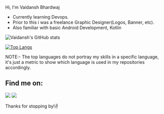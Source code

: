 Hi, I'm Vaidansh Bhardwaj

* Currently learning Devops.
* Prior to this i was a freelance Graphic Designer(Logos, Banner, etc).
* Also familiar with basic Android Development, Kotlin


![Vaidansh's GitHub stats](https://github-readme-stats.vercel.app/api?username=vaidanshbhardwaj&show_icons=true&theme=tokyonight)


[![Top Langs](https://github-readme-stats.vercel.app/api/top-langs/?username=vaidanshbhardwaj&theme=tokyonight)](https://github.com/vaidanshbhardwaj/github-readme-stats)

NOTE:- The top languages do not portray my skills in a specific language,  it's just a metric to show which language is used in my repositories accordingly.
<p>

  ## **Find me on:**
<p align="left">
<a href = "https://www.linkedin.com/in/vaidanshbhardwaj/"><img src="https://img.icons8.com/fluent/48/000000/linkedin.png"/></a> 
<a href = "https://twitter.com/vaidansh23"><img src="https://img.icons8.com/color/48/000000/twitter--v1.png"</a>    
 
  <a>Thanks for stopping by!✌️</a>
</p>
  

  
 
